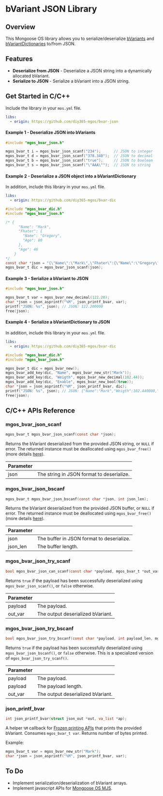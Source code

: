 # bVariant JSON Library
## Overview
This Mongoose OS library allows you to serialize/deserialize [bVariants](https://github.com/diy365-mgos/bvar) and [bVariantDictionaries](https://github.com/diy365-mgos/bvar-dic) to/from JSON.
## Features
- **Deserialize from JSON** - Deserialize a JSON string into a dynamically allocated bVariant.
- **Serialize to JSON** - Serialize a bVariant into a JSON string.
## Get Started in C/C++ 
Include the library in your `mos.yml` file.
```yaml
libs:
  - origin: https://github.com/diy365-mgos/bvar-json
```
#### Example 1 - Deserialize JSON into bVariants
```c
#include "mgos_bvar_json.h"

mgos_bvar_t i = mgos_bvar_json_scanf("234");      // JSON to integer
mgos_bvar_t d = mgos_bvar_json_scanf("378.340");  // JSON to decimal
mgos_bvar_t b = mgos_bvar_json_scanf("true");     // JSON to boolean
mgos_bvar_t s = mgos_bvar_json_scanf("\"AAA\"");  // JSON to string
```
#### Example 2 - Deserialize a JSON object into a bVariantDictionary
In addition, include this library in your `mos.yml` file.
```yaml
libs:
  - origin: https://github.com/diy365-mgos/bvar-dic
```
```c
#include "mgos_bvar_dic.h"
#include "mgos_bvar_json.h"

/* {
      "Name": "Mark",
      "Fhater": {
        "Name": "Gregory",
        "Age": 80
      },
      "Age": 46
    }
*/
const char *json = "{\"Name\":\"Mark\",\"Fhater\":{\"Name\":\"Gregory\",\"Age\":80},\"Age\":46}";
mgos_bvar_t dic = mgos_bvar_json_scanf(json);
```
#### Example 3 - Serialize a bVariant to JSON
```c
#include "mgos_bvar_json.h"

mgos_bvar_t var = mgos_bvar_new_decimal(122.20);
char *json = json_asprintf("%M", json_printf_bvar, var);
printf("JSON: %s", json); // JSON: 122.200000
free(json);
```
#### Example 4 - Serialize a bVariantDictionary to JSON
In addition, include this library in your `mos.yml` file.
```yaml
libs:
  - origin: https://github.com/diy365-mgos/bvar-dic
```
```c
#include "mgos_bvar_dic.h"
#include "mgos_bvar_json.h"

mgos_bvar_t dic = mgos_bvar_new();
mgos_bvar_add_key(dic, "Name", mgos_bvar_new_str("Mark"));
mgos_bvar_add_key(dic, "Weigth", mgos_bvar_new_decimal(102.44));
mgos_bvar_add_key(dic, "Enable", mgos_bvar_new_bool(true));
char *json = json_asprintf("%M", json_printf_bvar, dic);
printf("JSON: %s", json); // JSON: {"Name":"Mark","Weigth":102.440000,"Enable":true}
free(json);
```
## C/C++ APIs Reference
### mgos_bvar_json_scanf
```c
mgos_bvar_t mgos_bvar_json_scanf(const char *json);
```
Returns the bVariant deserialized from the provided JSON string, or `NULL` if error. The returned instance must be deallocated using `mgos_bvar_free()` (more details [here](https://github.com/diy365-mgos/bvar#mgos_bvar_free)).

|Parameter||
|--|--|
|json|The string in JSON format to deserialize.|
### mgos_bvar_json_bscanf
```c
mgos_bvar_t mgos_bvar_json_bscanf(const char *json, int json_len);
```
Returns the bVariant deserialized from the provided JSON buffer, or `NULL` if error. The returned instance must be deallocated using `mgos_bvar_free()` (more details [here](https://github.com/diy365-mgos/bvar#mgos_bvar_free)).

|Parameter||
|--|--|
|json|The buffer in JSON format to deserialize.|
|json_len|The buffer length.|
### mgos_bvar_json_try_scanf
```c
bool mgos_bvar_json_can_scanf(const char *payload, mgos_bvar_t *out_var);
```
Returns `true` if the payload has been successfully deserialized using `mgos_bvar_json_scanf()`, or `false` otherwise.

|Parameter||
|--|--|
|payload|The payload.|
|out_var|The output deserialized bVariant.|
### mgos_bvar_json_try_bscanf
```c
bool mgos_bvar_json_try_bscanf(const char *payload, int payload_len, mgos_bvar_t *out_var);
```
Returns `true` if the payload has been successfully deserialized using `mgos_bvar_json_bscanf()`, or `false` otherwise. This is a specialized version of `mgos_bvar_json_try_scanf()`.

|Parameter||
|--|--|
|payload|The payload.|
|payload|The payload length.|
|out_var|The output deserialized bVariant.|
### json_printf_bvar
```c
int json_printf_bvar(struct json_out *out, va_list *ap);
```
A helper `%M` callback for [Frozen printing APIs](https://github.com/cesanta/frozen) that prints the provided bVariant. Consumes `mgos_bvar_t var`. Returns number of bytes printed.

Example:
```c
mgos_bvar_t var = mgos_bvar_new_str("Mark");
char *json = json_asprintf("%M", json_printf_bvar, var);
```
## To Do
- Implement serialization/deserialization of bVariant arrays.
- Implement javascript APIs for [Mongoose OS MJS](https://github.com/mongoose-os-libs/mjs).
